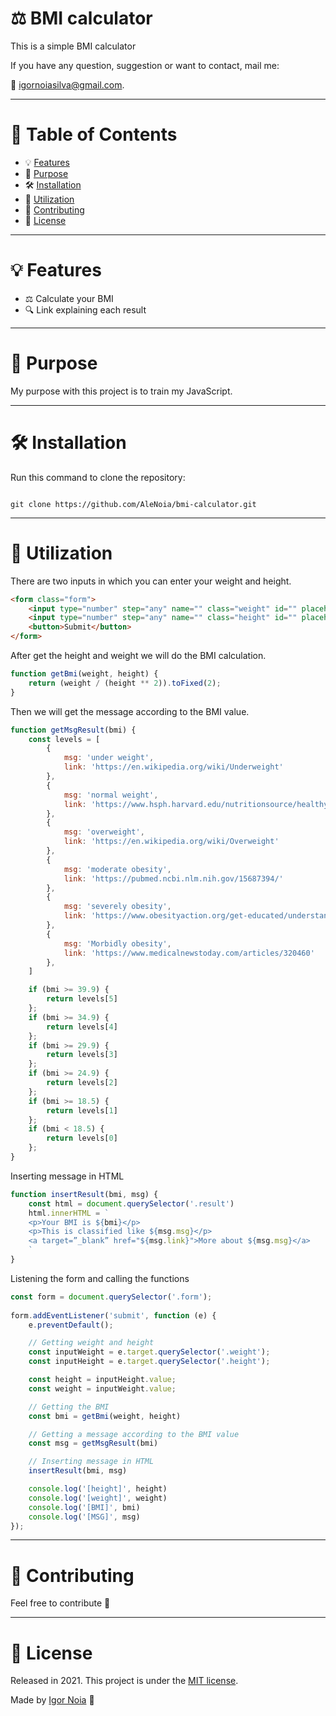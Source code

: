 # ⚖️ BMI calculator

This is a simple BMI calculator

If you have any question, suggestion or want to contact, mail me:

📧 igornoiasilva@gmail.com.

***

# 📌 Table of Contents

* 💡 [Features](#features)
* 🎯 [Purpose](#Purpose)
* 🛠 [Installation](#Installation)
* 📝 [Utilization](#Utilization)
* 🤝 [Contributing](#Contributing)
* 🧾 [License](#License)

***

# <a name="features"></a>💡 Features

* ⚖️ Calculate your BMI
* 🔍 Link explaining each result 
***

# <a name="Purpose"></a>🎯 Purpose

My purpose with this project is to train my JavaScript.

***

# <a name="Installation"></a>🛠 Installation

Run this command to clone the repository:

```git

git clone https://github.com/AleNoia/bmi-calculator.git

```

***

# <a name="Utilization"></a>📝 Utilization

There are two inputs in which you can enter your weight and height.

```html
<form class="form">
    <input type="number" step="any" name="" class="weight" id="" placeholder="Weight">
    <input type="number" step="any" name="" class="height" id="" placeholder="Height">
    <button>Submit</button>
</form>
```

After get the height and weight we will do the BMI calculation.

```javascript
function getBmi(weight, height) {
    return (weight / (height ** 2)).toFixed(2);
}
```

Then we will get the message according to the BMI value.

```javascript
function getMsgResult(bmi) {
    const levels = [
        {
            msg: 'under weight',
            link: 'https://en.wikipedia.org/wiki/Underweight'
        },
        {
            msg: 'normal weight',
            link: 'https://www.hsph.harvard.edu/nutritionsource/healthy-weight/#:~:text=Maintaining%20a%20healthy%20weight%20is,risk%20of%20many%20different%20cancers.'
        },
        {
            msg: 'overweight',
            link: 'https://en.wikipedia.org/wiki/Overweight'
        },
        {
            msg: 'moderate obesity',
            link: 'https://pubmed.ncbi.nlm.nih.gov/15687394/'
        },
        {
            msg: 'severely obesity',
            link: 'https://www.obesityaction.org/get-educated/understanding-your-weight-and-health/what-is-obesity/#:~:text=and%20treat%20obesity.-,Severe%20Obesity,healthcare%20provider%20for%20treatment%20options.'
        },
        {
            msg: 'Morbidly obesity',
            link: 'https://www.medicalnewstoday.com/articles/320460'
        },
    ]

    if (bmi >= 39.9) {
        return levels[5]
    };
    if (bmi >= 34.9) {
        return levels[4]
    };
    if (bmi >= 29.9) {
        return levels[3]
    };
    if (bmi >= 24.9) {
        return levels[2]
    };
    if (bmi >= 18.5) {
        return levels[1]
    };
    if (bmi < 18.5) {
        return levels[0]
    };
}
```

Inserting message in HTML

```javascript
function insertResult(bmi, msg) {
    const html = document.querySelector('.result')
    html.innerHTML = `
    <p>Your BMI is ${bmi}</p>
    <p>This is classified like ${msg.msg}</p>
    <a target=”_blank” href="${msg.link}">More about ${msg.msg}</a>
    `
}
```

Listening the form and calling the functions

```javascript
const form = document.querySelector('.form');
 
form.addEventListener('submit', function (e) {
    e.preventDefault();

    // Getting weight and height
    const inputWeight = e.target.querySelector('.weight');
    const inputHeight = e.target.querySelector('.height');

    const height = inputHeight.value;
    const weight = inputWeight.value;

    // Getting the BMI
    const bmi = getBmi(weight, height)

    // Getting a message according to the BMI value
    const msg = getMsgResult(bmi)

    // Inserting message in HTML
    insertResult(bmi, msg)

    console.log('[height]', height)
    console.log('[weight]', weight)
    console.log('[BMI]', bmi)
    console.log('[MSG]', msg)
});
```

***

# <a name="Contributing"></a>🤝 Contributing

Feel free to contribute 🙂

***

# <a name="License"></a>🧾 License

Released in 2021. This project is under the [MIT license](https://github.com/AleNoia/bmi-calculator/blob/main/LICENSE).

Made by [Igor Noia](https://github.com/AleNoia) 👋
